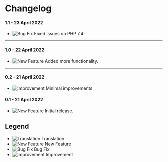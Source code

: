 # Changelog

#### 1.1 - 23 April 2022
- ![Bug Fix](https://smftricks.com/assets/changelog/bug--minus.png) Fixed issues on PHP 7.4.
---
#### 1.0 - 22 April 2022
- ![New Feature](https://smftricks.com/assets/changelog/tag--plus.png) Added more functionality.
---
#### 0.2 - 21 April 2022
- ![Improvement](https://smftricks.com/assets/changelog/tag--pencil.png) Minimal improvements

#### 0.1 - 21 April 2022
- ![New Feature](https://smftricks.com/assets/changelog/tag--plus.png) Initial release.

## Legend
- ![Translation](https://smftricks.com/assets/changelog/language.png) Translation
- ![New Feature](https://smftricks.com/assets/changelog/tag--plus.png) New Feature
- ![Bug Fix](https://smftricks.com/assets/changelog/bug--minus.png) Bug Fix
- ![Improvement](https://smftricks.com/assets/changelog/tag--pencil.png) Improvement